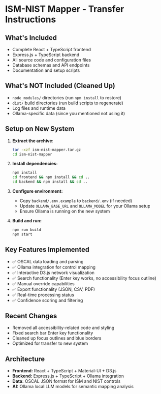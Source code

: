 # ISM-NIST Mapper - Transfer Instructions

## What's Included
- Complete React + TypeScript frontend
- Express.js + TypeScript backend  
- All source code and configuration files
- Database schemas and API endpoints
- Documentation and setup scripts

## What's NOT Included (Cleaned Up)
- `node_modules/` directories (run `npm install` to restore)
- `dist/` build directories (run build scripts to regenerate)
- Log files and runtime data
- Ollama-specific data (since you mentioned not using it)

## Setup on New System

1. **Extract the archive:**
   ```bash
   tar -xzf ism-nist-mapper.tar.gz
   cd ism-nist-mapper
   ```

2. **Install dependencies:**
   ```bash
   npm install
   cd frontend && npm install && cd ..
   cd backend && npm install && cd ..
   ```

3. **Configure environment:**
   - Copy `backend/.env.example` to `backend/.env` (if needed)
   - Update `OLLAMA_BASE_URL` and `OLLAMA_MODEL` for your Ollama setup
   - Ensure Ollama is running on the new system

4. **Build and run:**
   ```bash
   npm run build
   npm start
   ```

## Key Features Implemented
- ✅ OSCAL data loading and parsing
- ✅ Ollama integration for control mapping
- ✅ Interactive D3.js network visualization
- ✅ Search functionality (Enter key works, no accessibility focus outline)
- ✅ Manual override capabilities
- ✅ Export functionality (JSON, CSV, PDF)
- ✅ Real-time processing status
- ✅ Confidence scoring and filtering

## Recent Changes
- Removed all accessibility-related code and styling
- Fixed search bar Enter key functionality
- Cleaned up focus outlines and blue borders
- Optimized for transfer to new system

## Architecture
- **Frontend:** React + TypeScript + Material-UI + D3.js
- **Backend:** Express.js + TypeScript + Ollama integration
- **Data:** OSCAL JSON format for ISM and NIST controls
- **AI:** Ollama local LLM models for semantic mapping analysis